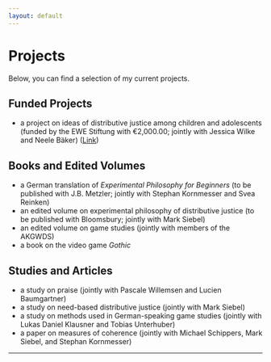 ```yaml
---
layout: default
---
```


# Projects

Below, you can find a selection of my current projects.

## Funded Projects

+ a project on ideas of distributive justice among children and adolescents (funded by the EWE Stiftung with €2,000.00; jointly with Jessica Wilke and Neele Bäker) ([Link](https://uol.de/sonderpaedagogik/forschung-und-projekte/sonderpaedagogische-psychologie#c758438))

## Books and Edited Volumes

+ a German translation of _Experimental Philosophy for Beginners_ (to be published with J.B. Metzler; jointly with Stephan Kornmesser and Svea Reinken)
+ an edited volume on experimental philosophy of distributive justice (to be published with Bloomsbury; jointly with Mark Siebel)
+ an edited volume on game studies (jointly with members of the AKGWDS)
+ a book on the video game _Gothic_

## Studies and Articles
+ a study on praise (jointly with Pascale Willemsen and Lucien Baumgartner)
+ a study on need-based distributive justice (jointly with Mark Siebel)
+ a study on methods used in German-speaking game studies (jointly with Lukas Daniel Klausner and Tobias Unterhuber)
+ a paper on measures of coherence (jointly with Michael Schippers, Mark Siebel, and Stephan Kornmesser)

***
